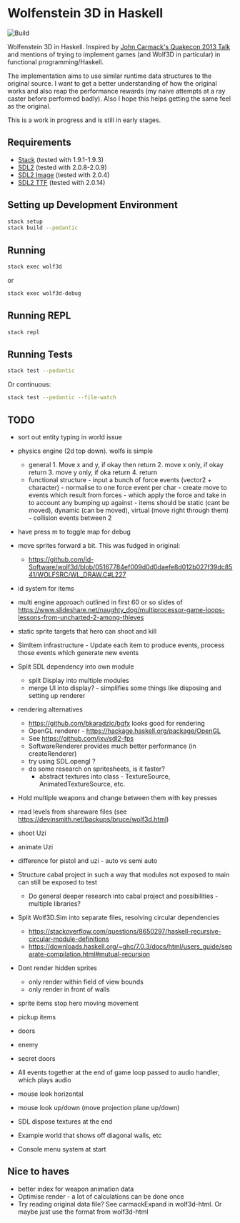 # Wolfenstein 3D in Haskell

![Build](https://github.com/danielholmes/wolf3d-haskell/workflows/Build/badge.svg)

Wolfenstein 3D in Haskell. Inspired by [John Carmack's Quakecon 2013 Talk](https://youtu.be/Uooh0Y9fC_M?t=4660) and
mentions of trying to implement games (and Wolf3D in particular) in functional programming/Haskell.

The implementation aims to use similar runtime data structures to the original source. I want to get a better 
understanding of how the original works and also reap the performance rewards (my naive attempts at a ray caster before
performed badly). Also I hope this helps getting the same feel as the original.

This is a work in progress and is still in early stages.


## Requirements

 - [Stack](https://www.haskellstack.org) (tested with 1.9.1-1.9.3)
 - [SDL2](https://www.libsdl.org/) (tested with 2.0.8-2.0.9)
 - [SDL2 Image](https://www.libsdl.org/projects/SDL_image/) (tested with 2.0.4)
 - [SDL2 TTF](https://www.libsdl.org/projects/SDL_ttf/) (tested with 2.0.14)


## Setting up Development Environment

```bash
stack setup
stack build --pedantic
```


## Running

```bash
stack exec wolf3d
```

or


```bash
stack exec wolf3d-debug
```


## Running REPL

```bash
stack repl
```


## Running Tests

```bash
stack test --pedantic
```

Or continuous:

```bash
stack test --pedantic --file-watch
```


## TODO
 
 - sort out entity typing in world issue
 - physics engine (2d top down). wolfs is simple
   - general
         1. Move x and y, if okay then return
         2. move x only, if okay return
         3. move y only, if oka return
         4. return
   - functional structure
         - input a bunch of force events (vector2 + character)
         - normalise to one force event per char
         - create move to events which result from forces
             - which apply the force and take in to account any bumping up against
             - items should be static (cant be moved), dynamic (can be moved), virtual (move right through them)
         - collision events between 2
 
 - have press m to toggle map for debug
 - move sprites forward a bit. This was fudged in original:
   - https://github.com/id-Software/wolf3d/blob/05167784ef009d0d0daefe8d012b027f39dc8541/WOLFSRC/WL_DRAW.C#L227
 - id system for items
 - multi engine approach outlined in first 60 or so slides of https://www.slideshare.net/naughty_dog/multiprocessor-game-loops-lessons-from-uncharted-2-among-thieves
 - static sprite targets that hero can shoot and kill
 - SimItem infrastructure - Update each item to produce events, process those events which generate new events
 - Split SDL dependency into own module
   - split Display into multiple modules
   - merge UI into display? - simplifies some things like disposing and setting up renderer
 
 - rendering alternatives
   - https://github.com/bkaradzic/bgfx looks good for rendering
   - OpenGL renderer - https://hackage.haskell.org/package/OpenGL
   - See https://github.com/jxv/sdl2-fps
   - SoftwareRenderer provides much better performance (in createRenderer)
   - try using SDL.opengl ?
   - do some research on spritesheets, is it faster?
     - abstract textures into class - TextureSource, AnimatedTextureSource, etc.
 
 - Hold multiple weapons and change between them with key presses
 - read levels from shareware files (see https://devinsmith.net/backups/bruce/wolf3d.html)
 - shoot Uzi
 - animate Uzi
 - difference for pistol and uzi - auto vs semi auto
 - Structure cabal project in such a way that modules not exposed to main can still be exposed to test
   - Do general deeper research into cabal project and possibilities - multiple libraries?
 - Split Wolf3D.Sim into separate files, resolving circular dependencies
   - https://stackoverflow.com/questions/8650297/haskell-recursive-circular-module-definitions
   - https://downloads.haskell.org/~ghc/7.0.3/docs/html/users_guide/separate-compilation.html#mutual-recursion 
 - Dont render hidden sprites
   - only render within field of view bounds
   - only render in front of walls
 - sprite items stop hero moving movement
 - pickup items
 - doors
 - enemy
 - secret doors
 - All events together at the end of game loop passed to audio handler, which plays audio
 - mouse look horizontal
 - mouse look up/down (move projection plane up/down)
 - SDL dispose textures at the end
 - Example world that shows off diagonal walls, etc
 - Console menu system at start


## Nice to haves

 - better index for weapon animation data
 - Optimise render - a lot of calculations can be done once
 - Try reading original data file? See carmackExpand in wolf3d-html. Or maybe just use the format from wolf3d-html

